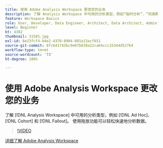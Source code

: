 ```yaml
---
title: 使用 Adobe Analysis Workspace 更改您的业务
description: 了解 Analysis Workspace 中可用的分析类型，例如“临时分析”、“同类群组分析”和“流失分析”。 使用拖放功能可以轻松快速地分析数据。
feature: Workspace Basics
role: User, Developer, Data Engineer, Architect, Data Architect, Admin, Leader
level: Beginner
kt: 4382
thumbnail: 31501.jpg
exl-id: 6e23fcf4-b4e2-4370-8904-801a13acf651
source-git-commit: 8fc641743bc9e07b838a22ca64ccc15344d52764
workflow-type: tm+mt
source-wordcount: '73'
ht-degree: 100%

---
```


# 使用 Adobe Analysis Workspace 更改您的业务

了解 [!DNL Analysis Workspace] 中可用的分析类型，例如 [!DNL Ad Hoc]、[!DNL Cohort] 和 [!DNL Fallout]。 使用拖放功能可以轻松快速地分析数据。

>[!VIDEO](https://video.tv.adobe.com/v/35530/?quality=12&learn=on&captions=chi_hans)

[详细了解 Adobe Analysis Workspace ](https://business.adobe.com/products/analytics/ad-hoc-analysis.html?sdid=T32PLYTV&amp;mv=search)
